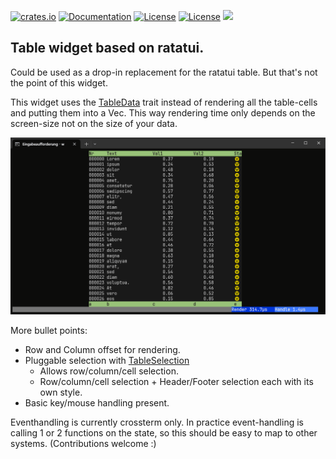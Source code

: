 [![crates.io](https://img.shields.io/crates/v/rat-ftable.svg)](https://crates.io/crates/rat-ftable)
[![Documentation](https://docs.rs/rat-ftable/badge.svg)](https://docs.rs/rat-ftable)
[![License](https://img.shields.io/badge/license-MIT-blue.svg)](https://opensource.org/licenses/MIT)
[![License](https://img.shields.io/badge/license-APACHE-blue.svg)](https://www.apache.org/licenses/LICENSE-2.0)
![](https://tokei.rs/b1/github/thscharler/rat-ftable)

## Table widget based on ratatui.

Could be used as a drop-in replacement for the ratatui table.
But that's not the point of this widget.

This widget uses the [TableData](crate::TableData) trait instead of rendering all the
table-cells and putting them into a Vec. This way rendering time only depends on
the screen-size not on the size of your data.

![image](./ftable.gif)

More bullet points:

* Row and Column offset for rendering.
* Pluggable selection with [TableSelection](crate::TableSelection)
    * Allows row/column/cell selection.
    * Row/column/cell selection + Header/Footer selection each with its own style.
* Basic key/mouse handling present.

Eventhandling is currently crossterm only.
In practice event-handling is calling 1 or 2 functions on the state, so this
should be easy to map to other systems. (Contributions welcome :)


